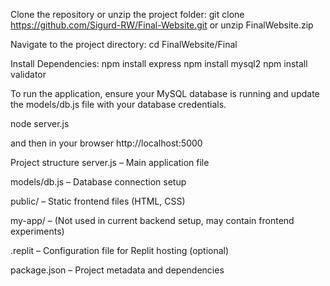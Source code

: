 Clone the repository or unzip the project folder:
git clone https://github.com/Sigurd-RW/Final-Website.git
or unzip FinalWebsite.zip

Navigate to the project directory:
cd FinalWebsite/Final

Install Dependencies:
npm install express 
npm install mysql2
npm install validator

To run the application, ensure your MySQL database is running and update the models/db.js file with your database credentials.

node server.js

and then in your browser http://localhost:5000


Project structure 
server.js – Main application file

models/db.js – Database connection setup

public/ – Static frontend files (HTML, CSS)

my-app/ – (Not used in current backend setup, may contain frontend experiments)

.replit – Configuration file for Replit hosting (optional)

package.json – Project metadata and dependencies


